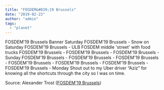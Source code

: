 ```yaml
---
title: "FOSDEM&#039;19 Brussels"
date: "2019-02-23"
author: "admin"
tags: 
  - "planet"
---
```


FOSDEM'19 Brussels Banner Saturday FOSDEM'19 Brussels - Snow on Saturday FOSDEM'19 Brussels - ULB FOSDEM middle 'street' with food trucks FOSDEM'19 Brussels - FOSDEM'19 Brussels - FOSDEM'19 Brussels - Sunday FOSDEM'19 Brussels - FOSDEM'19 Brussels - FOSDEM'19 Brussels - FOSDEM'19 Brussels - FOSDEM'19 Brussels - FOSDEM'19 Brussels - FOSDEM'19 Brussels - Monday Shout out to my Uber driver “Aziz” for knowing all the shortcuts through the city so I was on time.

Source: Alexander Trost ([FOSDEM'19 Brussels](https://edenmal.moe/post/2019/FOSDEM19-Brussels/))
